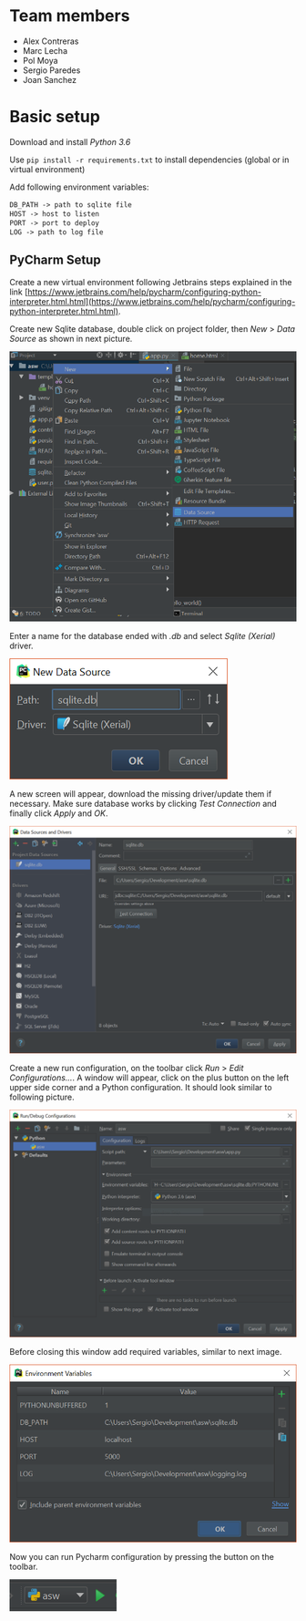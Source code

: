 # Team members

* Alex Contreras
* Marc Lecha
* Pol Moya
* Sergio Paredes
* Joan Sanchez

# Basic setup

Download and install _Python 3.6_

Use `pip install -r requirements.txt` to install dependencies (global or in virtual environment)

Add following environment variables:

```
DB_PATH -> path to sqlite file
HOST -> host to listen
PORT -> port to deploy
LOG -> path to log file
```

## PyCharm Setup

Create a new virtual environment following Jetbrains steps explained in the link [https://www.jetbrains.com/help/pycharm/configuring-python-interpreter.html.html](https://www.jetbrains.com/help/pycharm/configuring-python-interpreter.html.html).

Create new Sqlite database, double click on project folder, then _New_ > _Data Source_ as shown in next picture.

![Capture 1](./img/Capture1.PNG)

Enter a name for the database ended with _.db_ and select _Sqlite (Xerial)_ driver.

![Capture 2](./img/Capture2.PNG)

A new screen will appear, download the missing driver/update them if necessary. Make sure database works by clicking _Test Connection_ and finally click _Apply_ and _OK_.

![Capture 3](./img/Capture3.PNG)

Create a new run configuration, on the toolbar click _Run_ > _Edit Configurations..._. A window will appear, click on the plus button on the left upper side corner and a Python configuration. It should look similar to following picture.

![Capture 4](./img/Capture4.PNG)

Before closing this window add required variables, similar to next image.

![Capture 5](./img/Capture5.PNG)

Now you can run Pycharm configuration by pressing the button on the toolbar.

![Capture 6](./img/Capture6.PNG)

